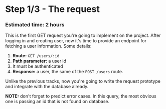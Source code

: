 # Step 1/3 - The request
### Estimated time: 2 hours

This is the first GET request you're going to implement on the project. After logging in and creating user, now it's time to provide an endpoint for fetching a user information. Some details:

1. **Route:** `GET /users/:id`
1. **Path parameter:** a user id
1. It must be authenticated
1. **Response:** a user, the same of the `POST /users` route.

Unlike the previous tracks, now you're going to write the request prototype and integrate with the database already.

**NOTE:** don't forget to predict error cases. In this query, the most obvious one is passing an id that is not found on database.
